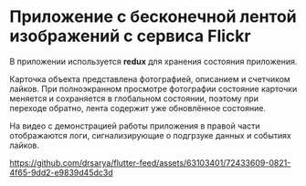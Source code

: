 # Приложение с бесконечной лентой изображений с сервиса Flickr

В приложении используется **redux** для хранения состояния приложения.

Карточка объекта представлена фотографией, описанием и счетчиком лайков. При полноэкранном просмотре фотографии состояние карточки меняется и сохраняется в глобальном состоянии, поэтому при переходе обратно, лента содержит уже обновлённое состояние.



На видео с демонстрацией работы приложения в правой части отображаются логи, сигнализирующие о подгрзуке данных и событиях лайков. 






https://github.com/drsarya/flutter-feed/assets/63103401/72433609-0821-4f65-9dd2-e9839d45dc3d

